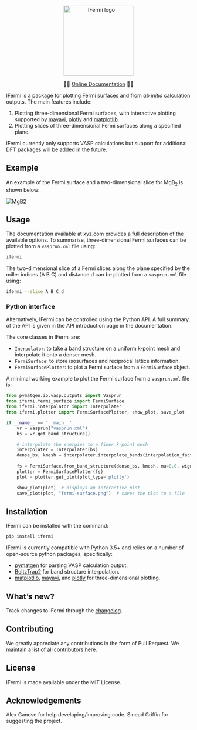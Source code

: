 <p align="center">
  <img alt="IFermi logo" src="https://raw.githubusercontent.com/ajsearle97/IFermi/master/docs/src/_static/logo-01.png" height="190px">
</p>

<p align="center">
    📖📖 <a href="https://ajsearle97.github.io/IFermi/contributors.html">Online Documentation</a> 📖📖
</p>

IFermi is a package for plotting Fermi surfaces and from *ab initio* calculation outputs. 
The main features include:

1. Plotting three-dimensional Fermi surfaces, with interactive plotting
   supported by [mayavi](https://docs.enthought.com/mayavi/mayavi/), [plotly](https://plot.ly/) and [matplotlib](https://matplotlib.org).
2. Plotting slices of three-dimensional Fermi surfaces along a specified plane.

IFermi currently only supports VASP calculations but support for additional DFT packages 
will be added in the future.

## Example

An example of the Fermi surface and a two-dimensional slice for MgB<sub>2</sub> is shown below:

![MgB2](https://raw.githubusercontent.com/ajsearle97/IFermi/master/docs/src/_static/fermi_surface_example-01.png)


## Usage

The documentation available at xyz.com provides a full description of the available options.
To summarise, three-dimensional Fermi surfaces can be plotted from a `vasprun.xml` file using:

```bash
ifermi
```

The two-dimensional slice of a Fermi slices along the plane specified by the miller 
indices (A B C) and distance d can be plotted from a `vasprun.xml` file using:

```bash
ifermi --slice A B C d
```

### Python interface

Alternatively, IFermi can be controlled using the Python API. A full summary of the API
is given in the API introduction page in the documentation.

The core classes in IFermi are:

- `Inerpolator`: to take a band structure on a uniform k-point mesh and interpolate it
  onto a denser mesh.
- `FermiSurface`: to store isosurfaces and reciprocal lattice information.
- `FermiSurfacePlotter`: to plot a Fermi surface from a `FermiSurface` object.

A minimal working example to plot the Fermi surface from a `vasprun.xml` file is:

```python
from pymatgen.io.vasp.outputs import Vasprun
from ifermi.fermi_surface import FermiSurface
from ifermi.interpolator import Interpolater
from ifermi.plotter import FermiSurfacePlotter, show_plot, save_plot

if __name__ == '__main__':
    vr = Vasprun("vasprun.xml")
    bs = vr.get_band_structure()

    # interpolate the energies to a finer k-point mesh
    interpolater = Interpolater(bs)
    dense_bs, kmesh = interpolater.interpolate_bands(interpolation_factor=10)
    
    fs = FermiSurface.from_band_structure(dense_bs, kmesh, mu=0.0, wigner_seitz=True)
    plotter = FermiSurfacePlotter(fs)
    plot = plotter.get_plot(plot_type='plotly')

    show_plot(plot)  # displays an interactive plot
    save_plot(plot, "fermi-surface.png")  # saves the plot to a file
```

## Installation

IFermi can be installed with the command:

```bash
pip install ifermi
```

IFermi is currently compatible with Python 3.5+ and relies on a number of
open-source python packages, specifically:

- [pymatgen](http://pymatgen.org) for parsing VASP calculation output.
- [BoltzTrap2](https://gitlab.com/sousaw/BoltzTraP2) for band structure interpolation.
- [matplotlib](https://matplotlib.org), [mayavi](https://docs.enthought.com/mayavi/mayavi/), and [plotly](https://plot.ly/) for three-dimensional plotting.

## What’s new?

Track changes to IFermi through the
[changelog](https://ajsearle97.github.io/IFermi/changelog.html).

## Contributing

We greatly appreciate any contributions in the form of Pull Request.
We maintain a list of all contributors [here](https://ajsearle97.github.io/IFermi/contributors.html).

## License

IFermi is made available under the MIT License.

## Acknowledgements

Alex Ganose for help developing/improving code.
Sinead Griffin for suggesting the project.
